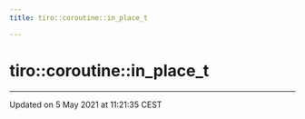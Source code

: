 ```yaml
---
title: tiro::coroutine::in_place_t

---
```


# tiro::coroutine::in_place_t



-------------------------------

Updated on  5 May 2021 at 11:21:35 CEST